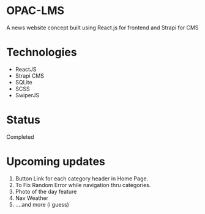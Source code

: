 # OPAC-LMS

A news website concept built using React.js for frontend and Strapi for CMS

# Technologies

- ReactJS
- Strapi CMS
- SQLite
- SCSS
- SwiperJS

# Status

Completed

# Upcoming updates

1. Button Link for each category header in Home Page.
2. To Fix Random Error while navigation thru categories.
3. Photo of the day feature
4. Nav Weather
5. ....and more (i guess)
